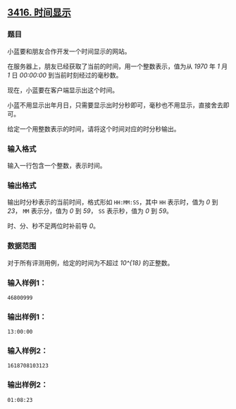 ## [3416. 时间显示](https://www.acwing.com/problem/content/3419/)

### 题目

小蓝要和朋友合作开发一个时间显示的网站。

在服务器上，朋友已经获取了当前的时间，用一个整数表示，值为从 *1970* 年 *1* 月 *1* 日 *00:00:00* 到当前时刻经过的毫秒数。

现在，小蓝要在客户端显示出这个时间。

小蓝不用显示出年月日，只需要显示出时分秒即可，毫秒也不用显示，直接舍去即可。

给定一个用整数表示的时间，请将这个时间对应的时分秒输出。

### 输入格式

输入一行包含一个整数，表示时间。

### 输出格式

输出时分秒表示的当前时间，格式形如 `HH:MM:SS`，其中 `HH` 表示时，值为 *0* 到 *23*， `MM` 表示分，值为 *0* 到 *59*， `SS` 表示秒，值为 *0* 到 *59*。

时、分、秒不足两位时补前导 *0*。

### 数据范围

对于所有评测用例，给定的时间为不超过 *10^{18}* 的正整数。

### 输入样例1：

```
46800999
```

### 输出样例1：

```
13:00:00
```

### 输入样例2：

```
1618708103123
```

### 输出样例2：

```
01:08:23
```
